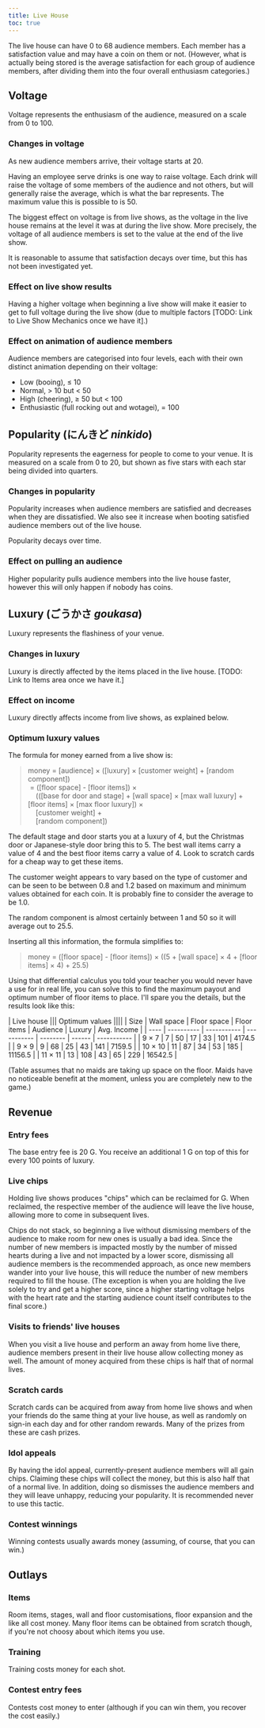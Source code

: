 ```yaml
---
title: Live House
toc: true
---
```


The live house can have 0 to 68 audience members. Each member has a satisfaction value and may have a coin on them or not. (However, what is actually being stored is the average satisfaction for each group of audience members, after dividing them into the four overall enthusiasm categories.)

## Voltage

Voltage represents the enthusiasm of the audience, measured on a scale from 0 to 100.

### Changes in voltage

As new audience members arrive, their voltage starts at 20.

Having an employee serve drinks is one way to raise voltage. Each drink will raise the voltage of some members of the audience and not others, but will generally raise the average, which is what the bar represents. The maximum value this is possible to is 50.

The biggest effect on voltage is from live shows, as the voltage in the live house remains at the level it was at during the live show. More precisely, the voltage of all audience members is set to the value at the end of the live show.

It is reasonable to assume that satisfaction decays over time, but this has not been investigated yet.

### Effect on live show results

Having a higher voltage when beginning a live show will make it easier to get to full voltage during the live show (due to multiple factors [TODO: Link to Live Show Mechanics once we have it].)

### Effect on animation of audience members

Audience members are categorised into four levels, each with their own distinct animation depending on their voltage:

- Low (booing), ≤ 10
- Normal, > 10 but < 50
- High (cheering), ≥ 50 but < 100
- Enthusiastic (full rocking out and wotagei), = 100

## Popularity (にんきど _ninkido_)

Popularity represents the eagerness for people to come to your venue. It is measured on a scale from 0 to 20, but shown as five stars with each star being divided into quarters.

### Changes in popularity

Popularity increases when audience members are satisfied and decreases when they are dissatisfied. We also see it increase when booting satisfied audience members out of the live house.

Popularity decays over time.

### Effect on pulling an audience

Higher popularity pulls audience members into the live house faster, however this will only happen if nobody has coins.

## Luxury (ごうかさ _goukasa_)

Luxury represents the flashiness of your venue.

### Changes in luxury

Luxury is directly affected by the items placed in the live house. [TODO: Link to Items area once we have it.]

### Effect on income

Luxury directly affects income from live shows, as explained below.

### Optimum luxury values

The formula for money earned from a live show is:

> money = [audience] × ([luxury] × [customer weight] + [random component]) <br/>
>  = ([floor space] - [floor items]) × <br/>
>    (([base for door and stage] + [wall space] × [max wall luxury] + [floor items] × [max floor luxury]) × <br/>
>    [customer weight] + <br/>
>    [random component])

The default stage and door starts you at a luxury of 4, but the Christmas door or Japanese-style door bring this to 5. The best wall items carry a value of 4 and the best floor items carry a value of 4. Look to scratch cards for a cheap way to get these items.

The customer weight appears to vary based on the type of customer and can be seen to be between 0.8 and 1.2 based on maximum and minimum values obtained for each coin. It is probably fine to consider the average to be 1.0.

The random component is almost certainly between 1 and 50 so it will average out to 25.5.

Inserting all this information, the formula simplifies to:

> money = ([floor space] - [floor items]) × ((5 + [wall space] × 4 + [floor items] × 4) + 25.5)

Using that differential calculus you told your teacher you would never have a use for in real life, you can solve this to find the maximum payout and optimum number of floor items to place. I'll spare you the details, but the results look like this:

| Live house ||| Optimum values ||||
| Size | Wall space | Floor space | Floor items | Audience | Luxury | Avg. Income |
| ---- | ---------- | ----------- | ----------- | -------- | ------ | ----------- |
| 9 × 7 | 7 | 50 | 17 | 33 | 101 | 4174.5 |
| 9 × 9 | 9 | 68 | 25 | 43 | 141 | 7159.5 |
| 10 × 10 | 11 | 87 | 34 | 53 | 185 | 11156.5 |
| 11 × 11 | 13 | 108 | 43 | 65 | 229 | 16542.5 |

(Table assumes that no maids are taking up space on the floor. Maids have no noticeable benefit at the moment, unless you are completely new to the game.)

## Revenue

### Entry fees

The base entry fee is 20 G. You receive an additional 1 G on top of this for every 100 points of luxury.

### Live chips

Holding live shows produces "chips" which can be reclaimed for G. When reclaimed, the respective member of the audience will leave the live house, allowing more to come in subsequent lives.

Chips do not stack, so beginning a live without dismissing members of the audience to make room for new ones is usually a bad idea. Since the number of new members is impacted mostly by the number of missed hearts during a live and not impacted by a lower score, dismissing all audience members is the recommended approach, as once new members wander into your live house, this will reduce the number of new members required to fill the house. (The exception is when you are holding the live solely to try and get a higher score, since a higher starting voltage helps with the heart rate and the starting audience count itself contributes to the final score.)

### Visits to friends' live houses

When you visit a live house and perform an away from home live there, audience members present in their live house allow collecting money as well. The amount of money acquired from these chips is half that of normal lives.

### Scratch cards

Scratch cards can be acquired from away from home live shows and when your friends do the same thing at your live house, as well as randomly on sign-in each day and for other random rewards. Many of the prizes from these are cash prizes.

### Idol appeals

By having the idol appeal, currently-present audience members will all gain chips. Claiming these chips will collect the money, but this is also half that of a normal live. In addition, doing so dismisses the audience members and they will leave unhappy, reducing your popularity. It is recommended never to use this tactic.

### Contest winnings

Winning contests usually awards money (assuming, of course, that you can win.)

## Outlays

### Items

Room items, stages, wall and floor customisations, floor expansion and the like all cost money. Many floor items can be obtained from scratch though, if you're not choosy about which items you use.

### Training

Training costs money for each shot.

### Contest entry fees

Contests cost money to enter (although if you can win them, you recover the cost easily.)


